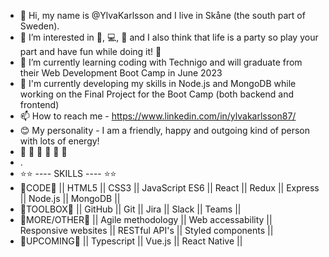 - 👋 Hi, my name is @YlvaKarlsson and I live in Skåne (the south part of Sweden).
- 👀 I’m interested in 🐎, 💻, 🌲 and I also think that life is a party so play your part and have fun while doing it! 🎉
- 🌱 I’m currently learning coding with Technigo and will graduate from their Web Development Boot Camp in June 2023
- 🎇 I'm currently developing my skills in Node.js and MongoDB while working on the Final Project for the Boot Camp (both backend and frontend)
- 📫 How to reach me - https://www.linkedin.com/in/ylvakarlsson87/ 
- 😊 My personality - I am a friendly, happy and outgoing kind of person with lots of energy!
- 📍    📍     📍      📍      📍      📍
- .
- ⭐⭐    ----  SKILLS  ----    ⭐⭐
- 🎇CODE🎇 || HTML5 || CSS3 || JavaScript ES6 || React || Redux || Express || Node.js || MongoDB ||
- 🎇TOOLBOX🎇 || GitHub || Git || Jira || Slack || Teams ||
- 🎇MORE/OTHER🎇 || Agile methodology || Web accessability || Responsive websites || RESTful API's || Styled components ||
- 🎇UPCOMING🎇 || Typescript || Vue.js || React Native ||
